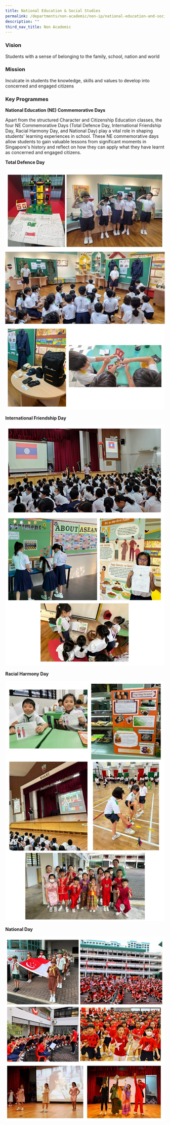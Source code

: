 ```yaml
---
title: National Education & Social Studies
permalink: /departments/non-academic/non-ip/national-education-and-social-studies/
description: ""
third_nav_title: Non Academic
---
```

### Vision

Students with a sense of belonging to the family, school, nation and world

### Mission

Inculcate in students the knowledge, skills and values to develop into concerned and engaged citizens


### Key Programmes

**National Education (NE) Commemorative Days**

Apart from the structured Character and Citizenship Education classes, the four NE Commemorative Days (Total Defence Day, International Friendship Day, Racial Harmony Day, and National Day) play a vital role in shaping students' learning experiences in school. These NE commemorative days allow students to gain valuable lessons from significant moments in Singapore's history and reflect on how they can apply what they have learnt as concerned and engaged citizens.

**Total Defence Day**

![](/images/total%20defence%20day.jpg)

**International Friendship Day**

![](/images/international%20friendship%20day.jpg)

**Racial Harmony Day**

![](/images/racial%20harmony%20day.jpg)

**National Day**

![](/images/national%20day.jpg)
